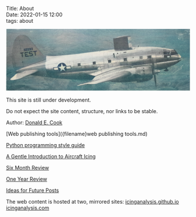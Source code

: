 Title: About   
Date: 2022-01-15 12:00  
tags: about  

![A C-46, a large two engine, propeller driven low-wing airplane. It is modified for icing flight test, with a large (8 ft. by 5 ft.) test airfoil is mounted on top of the body. 'TEST' is emblazened on the tail.](images%2Fairplane_banner_colorized.png)  

This site is still under development.

Do not expect the site content, structure, nor links to be stable.  

Author: [Donald E. Cook]({filename}donald-cook.md)  

[Web publishing tools]({filename}web publishing tools.md)  

[Python programming style guide]({filename}python_style_guide.md)  

[A Gentle Introduction to Aircraft Icing]({filename}a_gentle_introduction_to_aircraft_icing.md)  

[Six Month Review]({filename}six_month_review.md)  

[One Year Review]({filename}one%20year%20review.md)  

[Ideas for Future Posts]({filename}ideas.md)  

The web content is hosted at two, mirrored sites:
[icinganalysis.github.io](https://icinganalysis.github.io/)  
[icinganalysis.com](https://icinganalysis.com/)  

